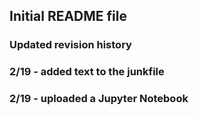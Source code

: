 ## Initial README file
### Updated revision history
### 2/19 - added text to the junkfile
### 2/19 - uploaded a Jupyter Notebook
